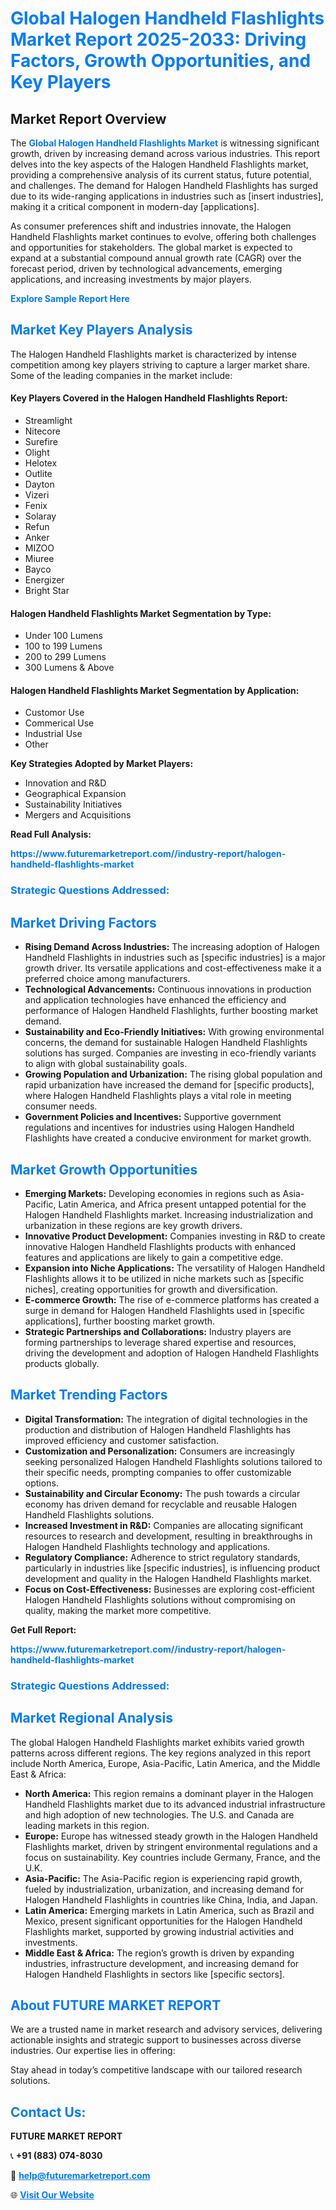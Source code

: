 <h1 style="color: #007BFF;">Global Halogen Handheld Flashlights Market Report 2025-2033: Driving Factors, Growth Opportunities, and Key Players</h1>

<section id="overview">
<h2>Market Report Overview</h2>
<p>The <a href="https://www.futuremarketreport.com//industry-report/halogen-handheld-flashlights-market" style="color: #007BFF; text-decoration: none;"><strong>Global Halogen Handheld Flashlights Market</strong></a> is witnessing significant growth, driven by increasing demand across various industries. This report delves into the key aspects of the Halogen Handheld Flashlights market, providing a comprehensive analysis of its current status, future potential, and challenges. The demand for Halogen Handheld Flashlights has surged due to its wide-ranging applications in industries such as [insert industries], making it a critical component in modern-day [applications].</p>
<p>As consumer preferences shift and industries innovate, the Halogen Handheld Flashlights market continues to evolve, offering both challenges and opportunities for stakeholders. The global market is expected to expand at a substantial compound annual growth rate (CAGR) over the forecast period, driven by technological advancements, emerging applications, and increasing investments by major players.</p>
</section>

<section id="overview">
<p><a href="https://www.futuremarketreport.com//request-sample/reportId=76015" style="color: #007BFF; text-decoration: none;"><strong>Explore Sample Report Here</strong></a></p>
</section>

<section id="key-players">
<h2 style="color: #007BFF;">Market Key Players Analysis</h2>
<p>The Halogen Handheld Flashlights market is characterized by intense competition among key players striving to capture a larger market share. Some of the leading companies in the market include:</p>
<h4>Key Players Covered in the Halogen Handheld Flashlights Report:</h4>
<ul><li>Streamlight</li><li>Nitecore</li><li>Surefire</li><li>Olight</li><li>Helotex</li><li>Outlite</li><li>Dayton</li><li>Vizeri</li><li>Fenix</li><li>Solaray</li><li>Refun</li><li>Anker</li><li>MIZOO</li><li>Miuree</li><li>Bayco</li><li>Energizer</li><li>Bright Star</li></ul>
<h4>Halogen Handheld Flashlights Market Segmentation by Type:</h4>
<ul><li>Under 100 Lumens</li><li>100 to 199 Lumens</li><li>200 to 299 Lumens</li><li>300 Lumens &amp; Above</li></ul>

<h4>Halogen Handheld Flashlights Market Segmentation by Application:</h4>
<ul><li>Customor Use</li><li>Commerical Use</li><li>Industrial Use</li><li>Other</li></ul>
<p><strong>Key Strategies Adopted by Market Players:</strong></p>
<ul>
<li>Innovation and R&D</li>
<li>Geographical Expansion</li>
<li>Sustainability Initiatives</li>
<li>Mergers and Acquisitions</li>
</ul>
</section>

<section>
<p><strong>Read Full Analysis: </strong></p><a href="https://www.futuremarketreport.com//industry-report/halogen-handheld-flashlights-market" style="color: #007BFF; text-decoration: none;"><strong>https://www.futuremarketreport.com//industry-report/halogen-handheld-flashlights-market</strong></a>
<h3 style="color: #007BFF;">Strategic Questions Addressed:</h3>
</section>

<section id="driving-factors">
<h2 style="color: #007BFF;">Market Driving Factors</h2>
<ul>
<li><strong>Rising Demand Across Industries:</strong> The increasing adoption of Halogen Handheld Flashlights in industries such as [specific industries] is a major growth driver. Its versatile applications and cost-effectiveness make it a preferred choice among manufacturers.</li>
<li><strong>Technological Advancements:</strong> Continuous innovations in production and application technologies have enhanced the efficiency and performance of Halogen Handheld Flashlights, further boosting market demand.</li>
<li><strong>Sustainability and Eco-Friendly Initiatives:</strong> With growing environmental concerns, the demand for sustainable Halogen Handheld Flashlights solutions has surged. Companies are investing in eco-friendly variants to align with global sustainability goals.</li>
<li><strong>Growing Population and Urbanization:</strong> The rising global population and rapid urbanization have increased the demand for [specific products], where Halogen Handheld Flashlights plays a vital role in meeting consumer needs.</li>
<li><strong>Government Policies and Incentives:</strong> Supportive government regulations and incentives for industries using Halogen Handheld Flashlights have created a conducive environment for market growth.</li>
</ul>
</section>

<section id="growth-opportunities">
<h2 style="color: #007BFF;">Market Growth Opportunities</h2>
<ul>
<li><strong>Emerging Markets:</strong> Developing economies in regions such as Asia-Pacific, Latin America, and Africa present untapped potential for the Halogen Handheld Flashlights market. Increasing industrialization and urbanization in these regions are key growth drivers.</li>
<li><strong>Innovative Product Development:</strong> Companies investing in R&D to create innovative Halogen Handheld Flashlights products with enhanced features and applications are likely to gain a competitive edge.</li>
<li><strong>Expansion into Niche Applications:</strong> The versatility of Halogen Handheld Flashlights allows it to be utilized in niche markets such as [specific niches], creating opportunities for growth and diversification.</li>
<li><strong>E-commerce Growth:</strong> The rise of e-commerce platforms has created a surge in demand for Halogen Handheld Flashlights used in [specific applications], further boosting market growth.</li>
<li><strong>Strategic Partnerships and Collaborations:</strong> Industry players are forming partnerships to leverage shared expertise and resources, driving the development and adoption of Halogen Handheld Flashlights products globally.</li>
</ul>
</section>

<section id="trending-factors">
<h2 style="color: #007BFF;">Market Trending Factors</h2>
<ul>
<li><strong>Digital Transformation:</strong> The integration of digital technologies in the production and distribution of Halogen Handheld Flashlights has improved efficiency and customer satisfaction.</li>
<li><strong>Customization and Personalization:</strong> Consumers are increasingly seeking personalized Halogen Handheld Flashlights solutions tailored to their specific needs, prompting companies to offer customizable options.</li>
<li><strong>Sustainability and Circular Economy:</strong> The push towards a circular economy has driven demand for recyclable and reusable Halogen Handheld Flashlights solutions.</li>
<li><strong>Increased Investment in R&D:</strong> Companies are allocating significant resources to research and development, resulting in breakthroughs in Halogen Handheld Flashlights technology and applications.</li>
<li><strong>Regulatory Compliance:</strong> Adherence to strict regulatory standards, particularly in industries like [specific industries], is influencing product development and quality in the Halogen Handheld Flashlights market.</li>
<li><strong>Focus on Cost-Effectiveness:</strong> Businesses are exploring cost-efficient Halogen Handheld Flashlights solutions without compromising on quality, making the market more competitive.</li>
</ul>
</section>

<section>
<p><strong>Get Full Report: </strong></p><a href="https://www.futuremarketreport.com//industry-report/halogen-handheld-flashlights-market" style="color: #007BFF; text-decoration: none;"><strong>https://www.futuremarketreport.com//industry-report/halogen-handheld-flashlights-market</strong></a>
<h3 style="color: #007BFF;">Strategic Questions Addressed:</h3>
</section>


<section id="regional-analysis">
<h2 style="color: #007BFF;">Market Regional Analysis</h2>
<p>The global Halogen Handheld Flashlights market exhibits varied growth patterns across different regions. The key regions analyzed in this report include North America, Europe, Asia-Pacific, Latin America, and the Middle East & Africa:</p>
<ul>
<li><strong>North America:</strong> This region remains a dominant player in the Halogen Handheld Flashlights market due to its advanced industrial infrastructure and high adoption of new technologies. The U.S. and Canada are leading markets in this region.</li>
<li><strong>Europe:</strong> Europe has witnessed steady growth in the Halogen Handheld Flashlights market, driven by stringent environmental regulations and a focus on sustainability. Key countries include Germany, France, and the U.K.</li>
<li><strong>Asia-Pacific:</strong> The Asia-Pacific region is experiencing rapid growth, fueled by industrialization, urbanization, and increasing demand for Halogen Handheld Flashlights in countries like China, India, and Japan.</li>
<li><strong>Latin America:</strong> Emerging markets in Latin America, such as Brazil and Mexico, present significant opportunities for the Halogen Handheld Flashlights market, supported by growing industrial activities and investments.</li>
<li><strong>Middle East & Africa:</strong> The region’s growth is driven by expanding industries, infrastructure development, and increasing demand for Halogen Handheld Flashlights in sectors like [specific sectors].</li>
</ul>
</section>

<footer>
<h2 style="color: #007BFF;">About FUTURE MARKET REPORT</h2>
<p>We are a trusted name in market research and advisory services, delivering actionable insights and strategic support to businesses across diverse industries. Our expertise lies in offering:</p>

<p>Stay ahead in today’s competitive landscape with our tailored research solutions.</p>

<h2 style="color: #007BFF;">Contact Us:</h2>
<p><strong>FUTURE MARKET REPORT</strong></p>
<p>📞 <strong>+91 (883) 074-8030</strong></p>
<p>📧 <strong><a href="mailto:help@futuremarketreport.com" style="color: #007BFF;">help@futuremarketreport.com</a></strong></p>
<p>🌐 <strong><a href="https://www.futuremarketreport.com/" style="color: #007BFF;">Visit Our Website</a></strong></p>
</footer>